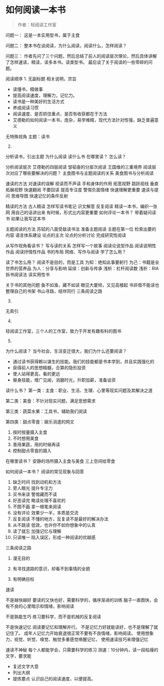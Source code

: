 # 如何阅读一本书
> 作者：轻阅读工作室

问题一：
这是一本实用型书，属于主食

问题二：
整本书在谈阅读，为什么阅读，阅读什么，怎样阅读？

问题三：
作者先问了三个问题，然后总结了前人的阅读层次理论，然后具体讲解了怎样速读，精读，读多本书。读类型书。
最后谈了关于阅读的一些零碎的问题。

阅读顺序
1. 
无副标题
相关说明，宗旨
* 读懂书，精做事
* 提高阅读速度，理解力，记忆力。
* 读书是一种美好的生活方式
* 养成阅读习惯
* 阅读速度、是否抓住重点、是否有收获都在于方法
* 艾德勒的如何阅读一本书，庞杂，易学难精，现代方法针对性强，缺乏普遍意义

无特殊视角
主题：读书


2. 

分析读书，引出主题
    为什么阅读
    读什么书
    在哪里读？
    怎么读？

分析阅读层次
    艾德勒的四层阅读
    邹韬奋的分层次阅读
    王国维的三重境界
    阅读层次对应了哪些要解决的问题？
    主食图书与主题阅读的关系
    美食图书与分析阅读

速读的方法
    对速读的误解
    视读而不声读
    手和身体的作用
    拓宽视野
    跳跃视线
    垂直拓展视野
    快速翻阅
    不要回读
    提高专注度
    警惕负面情绪
    快速理解更重要
    速读与提问
    思维导图
    快速记忆的条件反射

精读的方法
    古人精读
    怎样写读书笔记
    识文解意
    反复阅读
    精读一本书，编织一张网
    用自己的话讲出来
    有时候，形式比内容更重要
    如何评论一本书？
    带着疑问读书
    如果让我写这本书

主题阅读的方法
    苏轼的八面受敌读书法
    准备主题阅读
    主题在第一位
    检索出要的内容
    语言体系建设
    论点的主次
    论点的分析讨论
    完成研究性阅读

从写作视角看读书？
    写与读的关系
    怎样写一个故事
    阅读论说型作品
    阅读说明性作品
    阅读抒情性作品
    书的布局
    网络、写作与阅读
    学了怎么用？

读了书怎么用？
    阅读不是目的，而是工具
    为知：绝知此事要躬行
    为己：书籍是全世界的营养品
    为人：分享与影响
    延续：创新与传承
    浅析：杠杆阅读数
    浅析：RIA 拆书阅读法
    读实用性书

关于书的其他问题
    鱼不如渔，藏不如读
    眼见大厦倾，又见高楼起
    书非借不能读也
    整理自己的书架
    书山寻路，结伴同行
    三条阅读之路

3.
无索引

4.
轻阅读工作室，三个人的工作室，致力于开发有趣有料的图书

5.
为什么阅读？
当今社会、生活变迁很大，我们为什么还要阅读？
* 通过读书获得赖以谋生的技能。我们的技能都是书本学到，并且实践强化的
* 获得前人的思想精髓，合算的隐形投资
* 使人站得更高，看的更远
* 替身技能，增广见闻，消磨时光，升职加薪，准备谈资

读什么书？
第一类：主食：职业、生活、生理、心里等现实问题及其解决之道

第二类：美食：不针对现实问题，满足思想需求

第三类：蔬菜水果：工具书，辅助我们阅读

第四类：甜点零食：娱乐消遣的网文

1. 按时按量摄入主食
2. 不时想用美食
3. 善用果蔬，用的时候再读
4. 控制甜点零食的摄入

在哪里读书？
安静的场所摄入主食与美食
三上空间给零食

如何阅读一本书？
阅读的常见现象与回答
1. 缺乏时间  找到动机和方法
2. 旁人眼光  提升专注力
3. 买书来读  警惕藏而不读
4. 好恶读完  略读处理不喜欢的
5. 不图不画  拿一根笔来阅读
6. 没有评论  效果少一半，本质是交流
7. 反复阅读  不懂的地方，反复读不是最好的解决办法
8. 从不跳读  低效，也许你不如你想象中的认真
9. 读了就忘  加强记忆与理解
0. 只读唯一  陷入误区，形成一种阅读的优越感

三条阅读之路

1. 漫无目的

2. 有寻找道路的意识，却看不到事情的全貌

3. 有明确目标

速读

不是越快越好
要读的又快也好，需要科学的，循序渐进的训练
脑子一直图快，会有不良的心里暗示和情绪，影响阅读

不是孰能生巧
练习要科学，而不是机械的反复阅读

不是快速记忆
阅读要记忆和理解并行。
不是记忆力好就能读好，也不是理解了就记住了。
成年人记忆力开始衰退很正常不要有不良情绪，影响阅读。
使用想象力，视觉、听觉、嗅觉、触觉多重感觉唤醒记忆，
使用速读技巧来增强记忆

速读不神秘
每个人都能学会，只需要科学的练习
测速：10分钟内，读一段枯燥的文字，要求能
* 复述文字大意
* 列出大纲
* 提炼要点
认识自己的阅读速度，以便提高。

